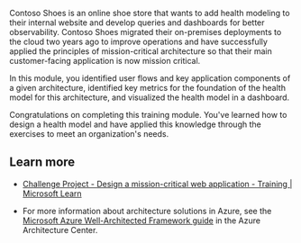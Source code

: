 Contoso Shoes is an online shoe store that wants to add health modeling to their internal website and develop queries and dashboards for better observability. Contoso Shoes migrated their on-premises deployments to the cloud two years ago to improve operations and have successfully applied the principles of mission-critical architecture so that their main customer-facing application is now mission critical.

In this module, you identified user flows and key application components of a given architecture, identified key metrics for the foundation of the health model for this architecture, and visualized the health model in a dashboard.

Congratulations on completing this training module. You've learned how to design a health model and have applied this knowledge through the exercises to meet an organization's needs.

## Learn more

- [Challenge Project - Design a mission-critical web application - Training | Microsoft Learn](/training/modules/azure-mission-critical/)

- For more information about architecture solutions in Azure, see the [Microsoft Azure Well-Architected Framework guide](/azure/architecture/framework) in the Azure Architecture Center.
